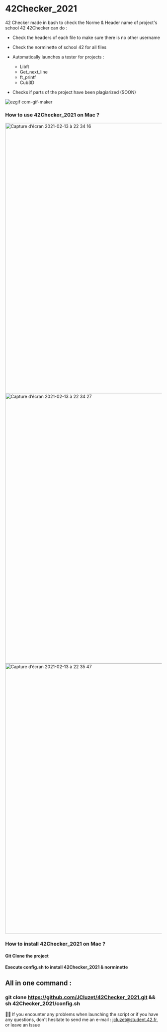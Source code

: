 # 42Checker_2021

42 Checker made in bash to check the Norme & Header name of project's school 42
42Checker can do :

  - Check the headers of each file to make sure there is no other username
  - Check the norminette of school 42 for all files
  - Automatically launches a tester for projects :
      
      - Libft 
      - Get_next_line
      - ft_printf
      - Cub3D
  
  - Checks if parts of the project have been plagiarized (SOON)

![ezgif com-gif-maker](https://user-images.githubusercontent.com/55356071/112183862-f1d2a500-8bfe-11eb-8e82-c94629d81597.gif)



### How to use 42Checker_2021 on Mac ?

<img width="865" alt="Capture d’écran 2021-02-13 à 22 34 16" src="https://user-images.githubusercontent.com/55356071/107862255-e0ea8300-6e4b-11eb-9c8f-68e1f924348d.png">

<img width="865" alt="Capture d’écran 2021-02-13 à 22 34 27" src="https://user-images.githubusercontent.com/55356071/107862270-f2cc2600-6e4b-11eb-9346-eeea964f533e.png">

<img width="865" alt="Capture d’écran 2021-02-13 à 22 35 47" src="https://user-images.githubusercontent.com/55356071/107862274-fa8bca80-6e4b-11eb-934f-5176fee90831.png">

### How to install 42Checker_2021 on Mac ?
#### Git Clone the project
#### Execute config.sh to install 42Checker_2021 & norminette

## All in one command : 

### git clone https://github.com/JCluzet/42Checker_2021.git && sh 42Checker_2021/config.sh

👋🏼 If you encounter any problems when launching the script or if you have any questions, don't hesitate to send me an e-mail : jcluzet@student.42.fr, or leave an Issue
